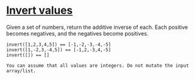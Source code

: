 # [Invert values](https://www.codewars.com/kata/invert-values "https://www.codewars.com/kata/5899dc03bc95b1bf1b0000ad")

Given a set of numbers, return the additive inverse of each. Each positive becomes negatives, and the negatives become positives.

```
invert([1,2,3,4,5]) == [-1,-2,-3,-4,-5]
invert([1,-2,3,-4,5]) == [-1,2,-3,4,-5]
invert([]) == []
```

```
You can assume that all values are integers. Do not mutate the input array/list.
```